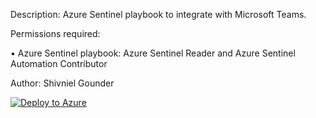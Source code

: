 Description: Azure Sentinel playbook to integrate with Microsoft Teams.

Permissions required:

• Azure Sentinel playbook: Azure Sentinel Reader and Azure Sentinel Automation Contributor

Author: Shivniel Gounder

[![Deploy to Azure](https://aka.ms/deploytoazurebutton)](https://portal.azure.com/#create/Microsoft.Template/uri/https%3A%2F%2Fraw.githubusercontent.com%2FShivniel%2FAzure%2Fmain%2FAzure%2520Sentinel%2FAzure%2520Sentinel%2520Playbooks%2FAzureSentinelTeamsIntegrationAdvanced%2Fazuredeploy.json)
